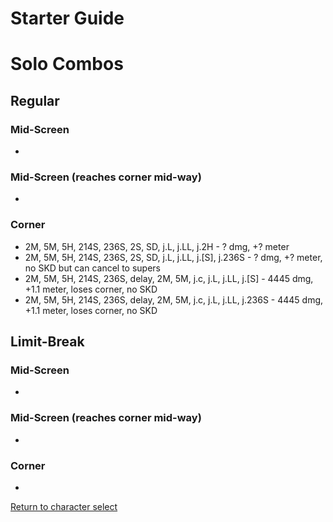 # Starter Guide

# Solo Combos  

## Regular

### Mid-Screen

- 

### Mid-Screen (reaches corner mid-way)

- 

### Corner

- 2M, 5M, 5H, 214S, 236S, 2S, SD, j.L, j.LL, j.2H - ? dmg, +? meter
- 2M, 5M, 5H, 214S, 236S, 2S, SD, j.L, j.LL, j.[S], j.236S - ? dmg, +? meter, no SKD but can cancel to supers
- 2M, 5M, 5H, 214S, 236S, delay, 2M, 5M, j.c, j.L, j.LL, j.[S] - 4445 dmg, +1.1 meter, loses corner, no SKD
- 2M, 5M, 5H, 214S, 236S, delay, 2M, 5M, j.c, j.L, j.LL, j.236S - 4445 dmg, +1.1 meter, loses corner, no SKD

## Limit-Break

### Mid-Screen

- 

### Mid-Screen (reaches corner mid-way)

- 

### Corner

- 


[Return to character select](./index.md)  